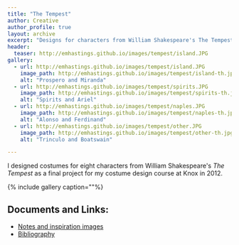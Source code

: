 ```yaml
---
title: "The Tempest"
author: Creative
author_profile: true
layout: archive
excerpt: "Designs for characters from William Shakespeare's The Tempest."
header:
  teaser: http://emhastings.github.io/images/tempest/island.JPG
gallery:
  - url: http://emhastings.github.io/images/tempest/island.JPG
    image_path: http://emhastings.github.io/images/tempest/island-th.jpg
    alt: "Prospero and Miranda"
  - url: http://emhastings.github.io/images/tempest/spirits.JPG
    image_path: http://emhastings.github.io/images/tempest/spirits-th.jpg
    alt: "Spirits and Ariel"
  - url: http://emhastings.github.io/images/tempest/naples.JPG
    image_path: http://emhastings.github.io/images/tempest/naples-th.jpg
    alt: "Alonso and Ferdinand"
  - url: http://emhastings.github.io/images/tempest/other.JPG
    image_path: http://emhastings.github.io/images/tempest/other-th.jpg
    alt: "Trinculo and Boatswain"

---
```


I designed costumes for eight characters from William Shakespeare's _The Tempest_ as a final project for my costume design course at Knox in 2012.

{% include gallery caption=""%}

## Documents and Links:
* [Notes and inspiration images](http://emhastings.github.io/files/tempest-notes.pdf)
* [Bibliography](http://emhastings.github.io/files/tempest-sources.pdf)


